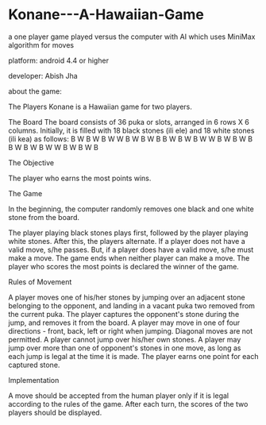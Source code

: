 # Konane---A-Hawaiian-Game
a one player game played versus the computer with AI which uses MiniMax algorithm for moves

platform:       android 4.4 or higher

developer: Abish Jha


about the game: 

The Players
Konane is a Hawaiian game for two players.


The Board
The board consists of 36 puka or slots, arranged in 6 rows X 6 columns. Initially, it is filled with 18 black stones (ili ele) and 18 white stones (ili kea) as follows:
  B W B W B W
  W B W B W B
  B W B W B W
  W B W B W B
  B W B W B W
  W B W B W B  
  
  
The Objective

The player who earns the most points wins.


The Game

In the beginning, the computer randomly removes one black and one white stone from the board.

The player playing black stones plays first, followed by the player playing white stones. After this, the players alternate.
If a player does not have a valid move, s/he passes. But, if a player does have a valid move, s/he must make a move.
The game ends when neither player can make a move.
The player who scores the most points is declared the winner of the game.


Rules of Movement

A player moves one of his/her stones by jumping over an adjacent stone belonging to the opponent, and landing in a vacant puka two removed from the current puka.
The player captures the opponent's stone during the jump, and removes it from the board.
A player may move in one of four directions - front, back, left or right when jumping. Diagonal moves are not permitted.
A player cannot jump over his/her own stones.
A player may jump over more than one of opponent's stones in one move, as long as each jump is legal at the time it is made.
The player earns one point for each captured stone.


Implementation

A move should be accepted from the human player only if it is legal according to the rules of the game.
After each turn, the scores of the two players should be displayed.

